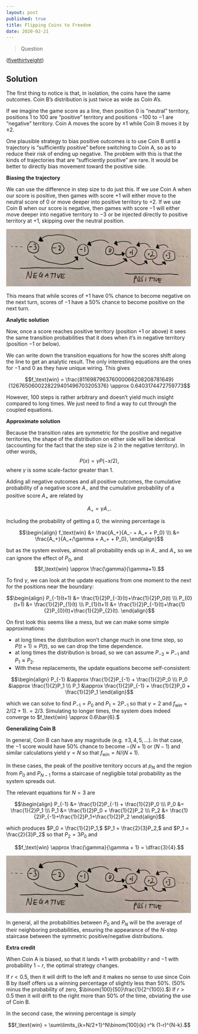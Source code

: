 ```yaml
---
layout: post
published: true
title: Flipping Coins to Freedom
date: 2020-02-21
---
```


>Question

<!--more-->

([fivethirtyeight](URL))

## Solution

The first thing to notice is that, in isolation, the coins have the same outcomes. Coin B’s distribution is just twice as wide as Coin A’s.

If we imagine the game score as a line, then position $0$ is “neutral” territory, positions $1$ to $100$ are “positive” territory and positions $-100$ to $-1$ are “negative” territory. Coin A moves the score by $\pm 1$ while Coin B moves it by $\pm 2.$ 

One plausible strategy to bias positive outcomes is to use Coin B until a trajectory is “sufficiently positive” before switching to Coin A, so as to reduce their risk of ending up negative. The problem with this is that the kinds of trajectories that are “sufficiently positive” are rare. It would be better to directly bias movement toward the positive side.

**Biasing the trajectory**

We can use the difference in step size to do just this. If we use Coin A when our score is positive, then games with score $+1$ will either move to the neutral score of $0$ or move deeper into positive territory to $+2.$ If we use Coin B when our score is negative, then games with score $-1$ will either move deeper into negative territory to $-3$ or be injected directly to positive territory at $+1,$ skipping over the neutral position. 

![Possible state transitions in the game. Away from the $\text{score} = 0$ state, the transition edges are identical.](/img/2020-02-21-diagram.jpg)

This means that while scores of $+1$ have $0\%$ chance to become negative on the next turn, scores of $-1$ have a $50\%$ chance to become positive on the next turn. 

**Analytic solution**

Now, once a score reaches positive territory (position $+1$ or above) it sees the same transition probabilities that it does when it’s in negative territory (position $-1$ or below).

We can write down the transition equations for how the scores shift along the line to get an analytic result. The only interesting equations are the ones for $-1$ and $0$ as they have unique wiring. This gives

$$f_\text{win} = \frac{811698796376000066208208781649}{1267650600228229401496703205376} \approx 0.6403174472759773$$

However, $100$ steps is rather arbitrary and doesn’t yield much insight compared to long times. We just need to find a way to cut through the coupled equations.

**Approximate solution**

Because the transition rates are symmetric for the positive and negative territories, the shape of the distribution on either side will be identical (accounting for the fact that the step size is $2$ in the negative territory). In other words, $$P(x) = \gamma P(-x/2),$$ where $\gamma$ is some scale-factor greater than $1.$

Adding all negative outcomes and all positive outcomes, the cumulative probability of a negative score $A_{-}$ and the cumulative probability of a positive score $A_+$ are related by

$$A_{+} = \gamma A_{-}.$$

Including the probability of getting a $0,$ the winning percentage is 

$$\begin{align}
f_\text{win} &= \frac{A_+}{A_- + A_+ + P_0} \\\
&= \frac{A_+}{A_+/\gamma + A_+ + P_0},
\end{align}$$

but as the system evolves, almost all probability ends up in $A_-$ and $A_+$ so we can ignore the effect of $P_0$, and $$f_\text{win} \approx \frac{\gamma}{\gamma+1}.$$

To find $\gamma$, we can look at the update equations from one moment to the next for the positions near the boundary:

$$\begin{align}
P_{-1}(t+1) &= \frac{1}{2}P_{-3}(t)+\frac{1}{2}P_0(t) \\\ 
P_{0}(t+1) &= \frac{1}{2}P_{1}(t) \\\ 
P_{1}(t+1) &= \frac{1}{2}P_{-1}(t)+\frac{1}{2}P_{0}(t)+\frac{1}{2}P_{2}(t).
\end{align}$$

On first look this seems like a mess, but we can make some simple approximations:

- at long times the distribution won’t change much in one time step, so $P(t+1) \approx P(t),$ so we can drop the time dependence.
- at long times the distribution is broad, so we can assume $P_{-3} \approx P_{-1}$ and $P_1 \approx P_2.$ 
- With these replacements, the update equations become self-consistent:

$$\begin{align}
P_{-1} &\approx \frac{1}{2}P_{-1} + \frac{1}{2}P_0 \\\
P_0 &\approx \frac{1}{2}P_1 \\\
P_1 &\approx \frac{1}{2}P_{-1} + \frac{1}{2}P_0 + \frac{1}{2}P_1
\end{align}$$

which we can solve to find $P_{-1} = P_0$ and $P_{1} = 2P_{-1}$ so that $\gamma = 2$ and $f_\text{win} = 2/(2+1).= 2/3.$ Simulating to longer times, the system does indeed converge to $f_\text{win} \approx 0.6\bar{6}.$

**Generalizing Coin B** 

In general, Coin B can have any magnitude (e.g. $\pm 3, 4, 5, \ldots$). In that case, the $-1$ score would have $50\%$ chance to become $-(N + 1)$ or $\left(N - 1\right)$ and similar calculations yield $\gamma = N$ so that $f_\text{win} = N/(N+1).$ 

In these cases, the peak of the positive territory occurs at $p_N$ and the region from $P_0$ and $P_{N-1}$ forms a staircase of negligible total probability as the system spreads out.

The relevant equations for $N=3$ are

$$\begin{align}
P_{-1} &= \frac{1}{2}P_{-1} + \frac{1}{2}P_0 \\\
P_0 &= \frac{1}{2}P_1 \\\
P_1 &= \frac{1}{2}P_0 + \frac{1}{2}P_2 \\\
P_2 &= \frac{1}{2}P_{-1}+\frac{1}{2}P_1+\frac{1}{2}P_2
\end{align}$$

which produces $P_0 = \frac{1}{2}P_1,$ $P_1 = \frac{2}{3}P_2,$ and $P_1 = \frac{2}{3}P_2$ so that $P_2 = 3P_0$ and 

$$f_\text{win} \approx \frac{\gamma}{\gamma + 1} = \dfrac{3}{4}.$$

![The step-ladder joining each half of the probability distribution near the origin. Outside the latter they're identical in shape but flipped across $\text{score}=0$ and scaled by $\gamma$.](/img/2020-02-21-diagram.jpg)

In general, all the probabilities between $P_0$ and $P_N$ will be the average of their neighboring probabilities, ensuring the appearance of the $N$-step staircase between the symmetric positive/negative distributions.

**Extra credit**

When Coin A is biased, so that it lands $+1$ with probability $r$ and $-1$ with probability $1-r,$ the optimal strategy changes. 

If $r < 0.5,$ then it will drift to the left and it makes no sense to use since Coin B by itself offers us a winning percentage of slightly less than $50\%.$ ($50\%$ minus the probability of zero, $\binom{100}{50}\frac{1}{2^{100}}.$)
If $r > 0.5$ then it will drift to the right more than $50\%$ of the time, obviating the use of Coin B. 

In the second case, the winning percentage is simply 

$$f_\text{win} = \sum\limits_{k=N/2+1}^N\binom{100}{k} r^k (1-r)^{N-k}.$$

<br>
